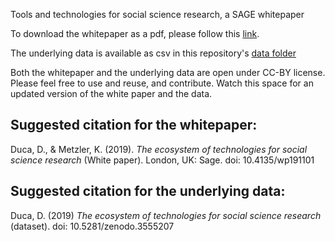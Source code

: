 Tools and technologies for social science research, a SAGE whitepaper

To download the whitepaper as a pdf, please follow this [link](https://uk.sagepub.com/en-gb/eur/technologies-for-social-science-research).

The underlying data is available as csv in this repository's [data folder](https://github.com/danielagduca/SAGE_tools_social_science/blob/master/data/master_tools_sep19.csv) 

Both the whitepaper and the underlying data are open under CC-BY license. Please feel free to use and reuse, and contribute. Watch this space for an updated version of the white paper and the data.

## Suggested citation for the whitepaper:
Duca, D., & Metzler, K. (2019). *The ecosystem of technologies for social science research* (White paper). London, UK:
Sage. doi: 10.4135/wp191101

## Suggested citation for the underlying data:
Duca, D. (2019) *The ecosystem of technologies for social science research* (dataset). doi: 10.5281/zenodo.3555207
